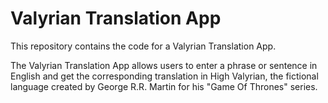 # Valyrian Translation App

This repository contains the code for a Valyrian Translation App.

The Valyrian Translation App allows users to enter a phrase or sentence in English and get the corresponding translation in High Valyrian, the fictional language created by George R.R. Martin for his "Game Of Thrones" series.
